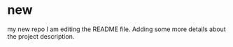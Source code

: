 
# new
my new repo
I am editing the README file. Adding some more details about the project description.

